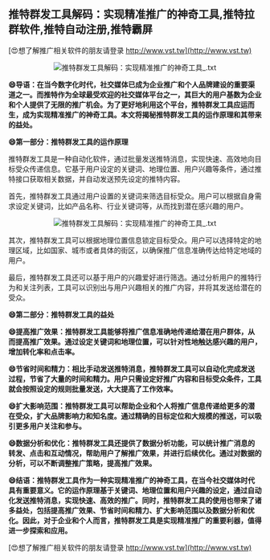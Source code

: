 ## **推特群发工具解码：实现精准推广的神奇工具,推特拉群软件,推特自动注册,推特霸屏**

[😍想了解推广相关软件的朋友请登录 http://www.vst.tw](http://www.vst.tw)

 <center><img src="https://vst.tw/MP4/tuiguang/png/8.png" alt="推特群发工具解码：实现精准推广的神奇工具_.txt"></center>

**😄导语：在当今数字化时代，社交媒体已成为企业推广和个人品牌建设的重要渠道之一。而推特作为全球最受欢迎的社交媒体平台之一，其巨大的用户基数为企业和个人提供了无限的推广机会。为了更好地利用这个平台，推特群发工具应运而生，成为实现精准推广的神奇工具。本文将揭秘推特群发工具的运作原理和其带来的益处。**

**😄第一部分：推特群发工具的运作原理**

推特群发工具是一种自动化软件，通过批量发送推特消息，实现快速、高效地向目标受众传递信息。它基于用户设定的关键词、地理位置、用户兴趣等条件，通过推特接口获取相关数据，并自动发送预先设定的推特内容。

首先，推特群发工具通过用户设置的关键词来筛选目标受众。用户可以根据自身需求设定关键词，比如产品名称、行业关键词等，从而找到潜在感兴趣的用户。

 <center><img src="https://vst.tw/MP4/tuiguang/png/0.png" alt="推特群发工具解码：实现精准推广的神奇工具_.txt"></center>

其次，推特群发工具可以根据地理位置信息锁定目标受众。用户可以选择特定的地理区域，比如国家、城市或者具体的街区，以确保推广信息准确传达给特定地域的用户。

最后，推特群发工具还可以基于用户的兴趣爱好进行筛选。通过分析用户的推特行为和关注列表，工具可以识别出与用户兴趣相关的推广内容，并将其发送给潜在的受众。

**😄第二部分：推特群发工具的益处**

**😄提高推广效果：推特群发工具能够将推广信息准确地传递给潜在用户群体，从而提高推广效果。通过设定关键词和地理位置，可以针对性地触达感兴趣的用户，增加转化率和点击率。**

**😄节省时间和精力：相比手动发送推特消息，推特群发工具可以自动化完成发送过程，节省了大量的时间和精力。用户只需设定好推广内容和目标受众条件，工具就会按照设定的规则批量发送，大大提高了工作效率。**

**😄扩大影响范围：推特群发工具可以帮助企业和个人将推广信息传递给更多的潜在受众，扩大品牌影响力和知名度。通过精确的目标定位和大规模的推送，可以吸引更多用户关注和参与。**

**😄数据分析和优化：推特群发工具还提供了数据分析功能，可以统计推广消息的转发、点击和互动情况，帮助用户了解推广效果，并进行后续优化。通过对数据的分析，可以不断调整推广策略，提高推广效果。**

**😄结语：推特群发工具作为一种实现精准推广的神奇工具，在当今社交媒体时代具有重要意义。它的运作原理基于关键词、地理位置和用户兴趣的设定，通过自动化发送推特消息，实现快速、高效的推广。同时，推特群发工具的使用也带来了诸多益处，包括提高推广效果、节省时间和精力、扩大影响范围以及数据分析和优化。因此，对于企业和个人而言，推特群发工具是实现精准推广的重要利器，值得进一步探索和应用。**

[😍想了解推广相关软件的朋友请登录 http://www.vst.tw](http://www.vst.tw)



